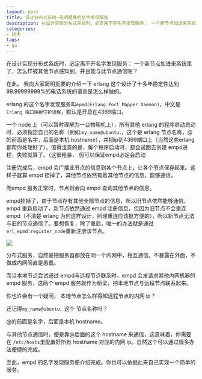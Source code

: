 ```yaml
---
layout: post
title: 设计分布式系统—简明粗暴的名字发现服务
description: 在设计实现分布式系统时，必定离不开名字发现服务： 一个新节点加进来系统里了，怎么样被其他节点感知到，并且能与此节点通信呢？ 在此， 我向大家简明扼要的介绍一下 erlang 这个设计了十多年稳定性达到 99.99999999% 的电话系统的语言是怎么样做的。
categories:
- 技术
tags:
- go
---
```


在设计实现分布式系统时，必定离不开名字发现服务： 一个新节点加进来系统里了，怎么样被其他节点感知到，并且能与此节点通信呢？

在此， 我向大家简明扼要的介绍一下 erlang 这个设计了十多年稳定性达到99.99999999%的电话系统的语言是怎么样做的。

erlang 的这个名字发现服务叫`epmd(Erlang Port Mapper Daemon)`，中文是`Erlang 端口映射守护进程`，默认是开启在4369端口。

一个 node 上（可以暂时理解为一台物理机上），所有其他 erlang 的程序启动启动时，必须指定自己的名称（例如:`my_name@ubuntu，`，这个是 erlang 节点名称，@的前面是名字，后面是本机 hostname），并把ip到4369端口上（当然这些erlang 都帮你处理好了）。值得注意的是，每个程序启动时，都会试图去创建 empd进程，失败就算了。（这很粗暴， 但可以保证empd必定会启动

注册完成后，empd 会广播此节点的信息到各个节点上，让各个节点保存起来。这样子就算 empd 挂掉了，其他节点依然有着其他节点的信息，能够通信。

而empd 服务正常时，节点则会向 empd 查询其他节点的信息。

empd挂掉了，由于节点存有其他全部节点的信息，所以旧节点依然能够通信。empd 重新启动了，新节点依然通过 empd 注册信息，但因为旧节点不会重连 empd（不清楚 erlang 为何这样设计，照理重连应该挺方便的），所以新节点无法与旧的节点通信了。要想恢复，除了重启，唯一的办法就是通过`erl_epmd:register_node`重新注册该节点。

![](https://diycode.b0.upaiyun.com/photo/2018/6cd4a3822968dc6be2fcb927fddf00ec.png)

分布式服务，自然是把服务器都放在同一个内网中，相互通信。不暴露在外面，不做成内网简直是愚蠢。

而当本地节点尝试通过 empd与远程节点联系时，empd 会发请求其他内网机器的 empd 服务，这两个 empd 服务就作为桥梁，把本地节点与远程节点联系起来。

你也许会有一个疑问， 本地节点怎么样得知远程节点的内网 ip？



还记得`my_name@ubuntu，`这个 节点名称吗？

@的前面是名字，后面是本机 hostname。



与其他节点通信时，便是靠@后面的这个 hostname 来通信，这意味着，你需要在 `/etc/hosts`里配置好所有 hostname 对应的内网 ip。自然这个可以通过很多办法便捷的完成。



至此，empd 的名字发现服务便介绍完成。你也可以依据此来自己实现一个简单的服务。


